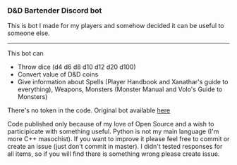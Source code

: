 ### D&D Bartender Discord bot

This is bot I made for my players and somehow decided it can be useful to someone else. 

------------

This bot can
- Throw dice (d4 d6 d8 d10 d12 d20 d100)
- Convert value of D&D coins
- Give information about Spells (Player Handbook and Xanathar's guide to everything), 
Weapons, Monsters (Monster Manual and Volo's Guide to Monsters)

There's no token in the code. Original bot available [here](https://discordapp.com/oauth2/authorize?client_id=693477728413941814&permissions=3072&scope=bot)

Code published only because of my love of Open Source and a wish to participicate with something useful. Python is not my main language (I'm more C++ masochist). If you  want to improve it please feel free to commit or create an issue (just don't commit in master).
I didn't tested responses for all items, so if you will find there is something wrong please create issue.
